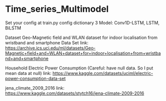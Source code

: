 # Time_series_Multimodel

Set your config at train.py config dictionary
3 Model: Conv1D-LSTM, LSTM, BiLSTM

Dataset
Geo-Magnetic field and WLAN dataset for indoor localisation from wristband and smartphone Data Set 
link: https://archive.ics.uci.edu/ml/datasets/Geo-Magnetic+field+and+WLAN+dataset+for+indoor+localisation+from+wristband+and+smartphone

Household Electric Power Consumption (Careful: have null data. So I put mean data at null)
link: https://www.kaggle.com/datasets/uciml/electric-power-consumption-data-set

jena_climate_2009_2016
link: https://www.kaggle.com/datasets/stytch16/jena-climate-2009-2016
